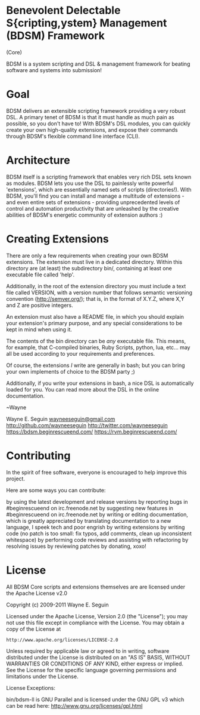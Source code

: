 # Benevolent Delectable S{cripting,ystem} Management (BDSM) Framework
(Core)

BDSM is a system scripting and DSL & management framework for beating software
and systems into submission!

# Goal

BDSM delivers an extensible scripting framework providing a very robust DSL.
A primary tenet of BDSM is that it must handle as much pain as possible, so you don't have to!
With BDSM's DSL modules, you can quickly create your own high-quality extensions,
and expose their commands through BDSM's flexible command line interface (CLI).

# Architecture

BDSM itself is a scripting framework that enables very rich DSL sets known as
modules. BDSM lets you use the DSL to painlessly write powerful 'extensions', which are
essentially named sets of scripts (directories!). With BDSM, you'll find you can
install and manage a multitude of extensions - and even entire sets of extensions - providing
unprecedented levels of control and automation productivity that are unleashed by the
creative abilities of BDSM's energetic community of extension authors :)

# Creating Extensions

There are only a few requirements when creating your own BDSM extensions.
The extension must live in a dedicated directory. Within this directory are
(at least) the subdirectory bin/, containing at least one executable file called 'help'.

Additionally, in the root of the extension directory you must include a text file called VERSION,
with a version number that follows semantic versioning convention (http://semver.org/);
that is, in the format of X.Y.Z, where X,Y and Z are positive integers.

An extension must also have a README file, in which you should explain your
extension's primary purpose, and any special considerations to be kept in mind
when using it.

The contents of the bin directory can be *any* executable file. This means, for
example, that C-compiled binaries, Ruby Scripts, python, lua, etc... may all be
used according to your requirements and preferences.

Of course, the extensions *I* write are generally in bash; but you can bring your
own implements of choice to the BDSM party ;)

Additionally, if you write your extensions in bash, a nice DSL is automatically loaded for you.
You can read more about the DSL in the online documentation.

  ~Wayne

Wayne E. Seguin
wayneeseguin@gmail.com
http://github.com/wayneeseguin
http://twitter.com/wayneeseguin
https://bdsm.beginrescueend.com/
https://rvm.beginrescueend.com/

# Contributing

In the spirit of free software, everyone is encouraged to help improve this project.

Here are some ways you can contribute:

by using the latest development and release versions
by reporting bugs in #beginrescueend on irc.freenode.net
by suggesting new features in #beginrescueend on irc.freenode.net
by writing or editing documentation, which is greatly appreciated
by translating documentation to a new language, I speek tech and poor engrish
by writing extensions
by writing code (no patch is too small: fix typos, add comments, clean up inconsistent whitespace)
by performing code reviews and assisting with refactoring
by resolving issues
by reviewing patches
by donating, xoxo!

# License

All BDSM Core scripts and extensions themselves are are licensed under
the Apache License v2.0

Copyright (c) 2009-2011 Wayne E. Seguin

Licensed under the Apache License, Version 2.0 (the "License");
you may not use this file except in compliance with the License.
You may obtain a copy of the License at

    http://www.apache.org/licenses/LICENSE-2.0

Unless required by applicable law or agreed to in writing, software
distributed under the License is distributed on an "AS IS" BASIS,
WITHOUT WARRANTIES OR CONDITIONS OF ANY KIND, either express or implied.
See the License for the specific language governing permissions and
limitations under the License.

License Exceptions:

bin/bdsm-ll is GNU Parallel and is licensed under the GNU GPL v3 which can be
read here: http://www.gnu.org/licenses/gpl.html


